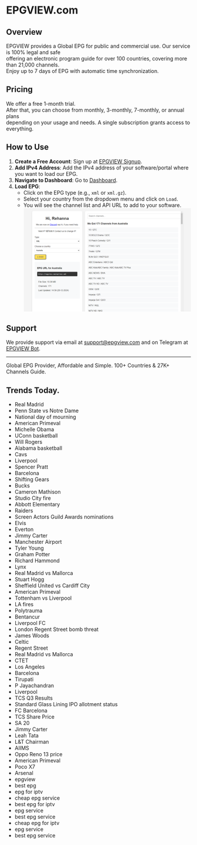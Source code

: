 # EPGVIEW.com



## Overview
EPGVIEW provides a Global EPG for public and commercial use. Our service is 100% legal and safe\
offering an electronic program guide for over 100 countries, covering more than 21,000 channels.\
Enjoy up to 7 days of EPG with automatic time synchronization.

## Pricing
We offer a free 1-month trial. \
After that, you can choose from monthly, 3-monthly, 7-monthly, or annual plans \
depending on your usage and needs. A single subscription grants access to everything.

## How to Use
1. **Create a Free Account**: Sign up at [EPGVIEW Signup](https://epgview.com/signup.php).
2. **Add IPv4 Address**: Add the IPv4 address of your software/portal where you want to load our EPG.
3. **Navigate to Dashboard**: Go to [Dashboard](https://epgview.com/dashboard.php).
4. **Load EPG**:
   - Click on the EPG type (e.g., `xml` or `xml.gz`).
   - Select your country from the dropdown menu and click on `Load`.
   - You will see the channel list and API URL to add to your software.
![EPGVIEW](img/dashboard.png)
## Support
We provide support via email at [support@epgview.com](mailto:support@epgview.com) and on Telegram at [EPGVIEW Bot](https://t.me/epgview_bot).

---

Global EPG Provider, Affordable and Simple. 100+ Countries & 27K+ Channels Guide.

## Trends Today.

- Real Madrid
- Penn State vs Notre Dame
- National day of mourning
- American Primeval
- Michelle Obama
- UConn basketball
- Will Rogers
- Alabama basketball
- Cavs
- Liverpool
- Spencer Pratt
- Barcelona
- Shifting Gears
- Bucks
- Cameron Mathison
- Studio City fire
- Abbott Elementary
- Raiders
- Screen Actors Guild Awards nominations
- Elvis
- Everton
- Jimmy Carter
- Manchester Airport
- Tyler Young
- Graham Potter
- Richard Hammond
- Lynx
- Real Madrid vs Mallorca
- Stuart Hogg
- Sheffield United vs Cardiff City
- American Primeval
- Tottenham vs Liverpool
- LA fires
- Polytrauma
- Bentancur
- Liverpool FC
- London Regent Street bomb threat
- James Woods
- Celtic
- Regent Street
- Real Madrid vs Mallorca
- CTET
- Los Angeles
- Barcelona
- Tirupati
- P Jayachandran
- Liverpool
- TCS Q3 Results
- Standard Glass Lining IPO allotment status
- FC Barcelona
- TCS Share Price
- SA 20
- Jimmy Carter
- Leah Tata
- L&T Chairman
- AIIMS
- Oppo Reno 13 price
- American Primeval
- Poco X7
- Arsenal
- epgview
- best epg
- epg for iptv
- cheap epg service
- best epg for iptv
- epg service
- best epg service
- cheap epg for iptv
- epg service
- best epg service
